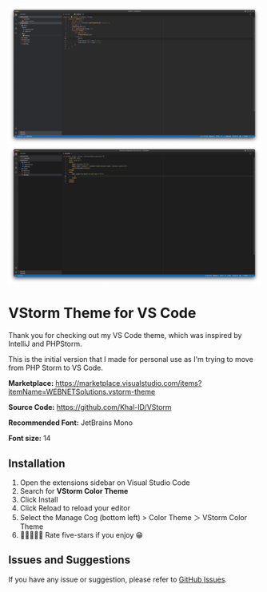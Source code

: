 [![VStorm theme](https://raw.githubusercontent.com/Khal-ID/VStorm/main/screenshot.png)](https://ikhalid.dev)
[![VStorm theme](https://raw.githubusercontent.com/Khal-ID/VStorm/main/screenshot2.png)](https://ikhalid.dev)

# VStorm Theme for VS Code

Thank you for checking out my VS Code theme, which was inspired by IntelliJ and PHPStorm.

This is the initial version that I made for personal use as I'm trying to move from PHP Storm to VS Code.

**Marketplace:** https://marketplace.visualstudio.com/items?itemName=WEBNETSolutions.vstorm-theme

**Source Code:** https://github.com/Khal-ID/VStorm

**Recommended Font:** JetBrains Mono

**Font size:** 14

## Installation

1. Open the extensions sidebar on Visual Studio Code
2. Search for **VStorm Color Theme**
3. Click Install
4. Click Reload to reload your editor
5. Select the Manage Cog (bottom left) > Color Theme ＞ VStorm Color Theme
6. 🌟🌟🌟🌟🌟 Rate five-stars if you enjoy 😁

## Issues and Suggestions

If you have any issue or suggestion, please refer to [GitHub Issues](https://github.com/Khal-ID/VStorm/issues).